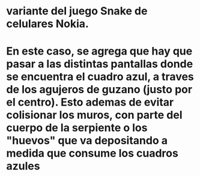 # variante del juego Snake de celulares Nokia.
# En este caso, se agrega que hay que pasar a las distintas pantallas donde se encuentra el cuadro azul, a traves de los agujeros de guzano (justo por el centro). Esto ademas de evitar colisionar los muros, con parte del cuerpo de la serpiente o los "huevos" que va depositando a medida que consume los cuadros azules
